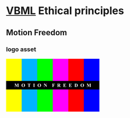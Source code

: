 # [VBML](README.md) Ethical principles

## Motion Freedom


### logo asset

<img src="pictures/MotionFreedom.png" alt="MotionFreedom" width="256px">
